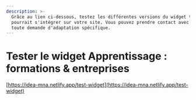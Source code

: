 ```yaml
---
description: >-
  Grâce au lien ci-dessous, testez les différentes versions du widget tel qu'il
  pourrait s'intégrer sur votre site. Vous pouvez prendre contact avec nous pour
  toute demande d'adaptation spécifique.
---
```


# Tester le widget Apprentissage : formations & entreprises

[https://idea-mna.netlify.app/test-widget](https://idea-mna.netlify.app/test-widget)

